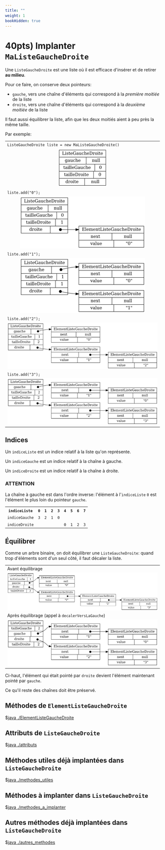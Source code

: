 ```yaml
---
title: ""
weight: 1
bookHidden: true
---
```



# 40pts) Implanter `MaListeGaucheDroite`

Une `ListeGaucheDroite` est une liste où il est efficace d'insérer et de retirer **au milieu**.

Pour ce faire, on conserve deux pointeurs: 

* `gauche`, vers une chaîne d'éléments qui correspond à la *première moitiée* de la liste
* `droite`, vers une chaîne d'éléments qui correspond à la *deuxième moitiée* de la liste

Il faut aussi équilibrer la liste, afin que les deux moitiés aient à peu près la même taille.

Par exemple:


<table>

<tr>
<td>
<code>ListeGaucheDroite liste = new MaListeGaucheDroite()</code>
</td>
</tr>

<tr>
<td>
<center>
<img src="leftRightList/leftRightList00.png"/>
</center>
</td>
</tr>

<tr>
<td>
<code>liste.add("0");</code>
</td>
</tr>

<tr>
<td>
<center>
<img src="leftRightList/leftRightList01.png"/>
</center>
</td>
</tr>

<tr>
<td>
<code>liste.add("1");</code>
</td>
</tr>

<tr>
<td>
<center>
<img src="leftRightList/leftRightList02.png"/>
</center>
</td>
</tr>

<tr>
<td>
<code>liste.add("2");</code>
</td>
</tr>

<tr>
<td>
<center>
<img src="leftRightList/leftRightList03.png"/>
</center>
</td>
</tr>

<tr>
<td>
<code>liste.add("3");</code>
</td>
</tr>

<tr>
<td>
<center>
<img src="leftRightList/leftRightList04.png"/>
</center>
</td>
</tr>

</table>

## Indices

Un `indiceListe` est un indice relatif à la liste qu'on représente.

Un `indiceGauche` est un indice relatif à la chaîne à gauche.

Un `indiceDroite` est un indice relatif à la chaîne à droite.


### ATTENTION

La chaîne à gauche est dans l'ordre inverse: 
l'élément à l'`indiceListe` `0` est l'élément le plus loin du pointeur `gauche`.

<table>
<tr>
<th>
<code>indiceListe</code>
</th>
<th>
<code>0</code>
</th>
<th>
<code>1</code>
</th>
<th>
<code>2</code>
</th>
<th>
<code>3</code>
</th>
<th>
<code>4</code>
</th>
<th>
<code>5</code>
</th>
<th>
<code>6</code>
</th>
<th>
<code>7</code>
</th>
</tr>


<tr>
<td>
<code>indiceGauche</code>
</td>
<td>
<code>3</code>
</td>
<td>
<code>2</code>
</td>
<td>
<code>1</code>
</td>
<td>
<code>0</code>
</td>
<td colspan="4">
</td>
</tr>

<tr>
<td>
<code>indiceDroite</code>
</td>
<td colspan="4">
</td>
<td>
<code>0</code>
</td>
<td>
<code>1</code>
</td>
<td>
<code>2</code>
</td>
<td>
<code>3</code>
</td>
</tr>
</table>


## Équilibrer

Comme un arbre binaire, on doit équilibrer une `ListeGaucheDroite`: quand trop d'éléments sont d'un seul côté, il faut décaler la liste.

<table>

<tr>
<td>
Avant équilibrage 
</td>
</tr>

<tr>
<td>
<center>
<img src="leftRightList_shiftLeft/leftRightList04.png"/>
</center>
</td>
</tr>

<tr>
<td>
Après équilibrage (appel à <code>decalerVersLaGauche</code>)
</td>
</tr>

<tr>
<td>
<center>
<img src="leftRightList_shiftLeft/leftRightList05.png"/>
</center>
</td>
</tr>

</table>

Ci-haut, l'élément qui était pointé par `droite` devient l'élément maintenant pointé par `gauche`. 

Ce qu'il reste des chaînes doit être préservé.


## Méthodes de `ElementListeGaucheDroite`

$[java ./ElementListeGaucheDroite]()

## Attributs de `ListeGaucheDroite`

$[java ./attributs]()


## Méthodes utiles déjà implantées dans `ListeGaucheDroite`

$[java ./methodes_utiles]()


## Méthodes à implanter dans `ListeGaucheDroite`

$[java ./methodes_a_implanter]()

## Autres méthodes déjà implantées dans `ListeGaucheDroite`

$[java ./autres_methodes]()
